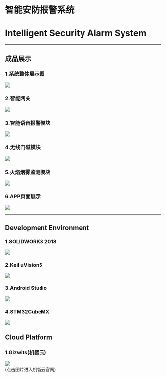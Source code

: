 # 智能安防报警系统
# Intelligent Security Alarm System
****
## 成品展示
### 1.系统整体展示图
![](Photo/Photo2.jpg)
### 2.智能网关
![](Photo/Photo-网关.jpg)
### 3.智能语音报警模块
![](Photo/Photo-语音报警器.jpg)
### 4.无线门磁模块
![](Photo/Photo-无线门磁.jpg)
### 5.火焰烟雾监测模块
![](Photo/Photo-气体监控模块.jpg)
### 6.APP页面展示
![](Photo/Photo4.jpg)
****
## Development Environment
### 1.SOLIDWORKS 2018
[![](Photo/software/solidworks.jpg)](https://www.solidworks.com)
### 2.Keil uVision5
[![](Photo/software/stm32cubemx.jpg)](https://www.st.com/zh/development-tools/stm32cubemx.html)
### 3.Android Studio
[![](Photo/software/android-studio-logo.jpg)](https://developer.android.com/studio)
### 4.STM32CubeMX
[![](Photo/software/keil.jpg)](http://www.keil.com)
## Cloud Platform
### 1.Gizwits(机智云)
[![](Photo/software/Gizwits.jpg)](http://www.gizwits.com/)  
(点击图片进入机智云官网)




